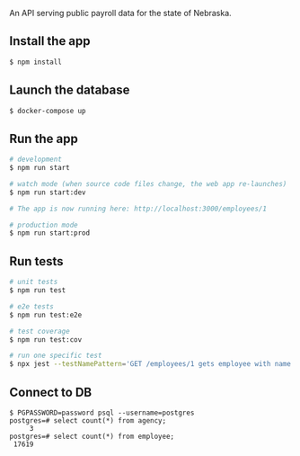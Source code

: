 An API serving public payroll data for the state of Nebraska.

## Install the app

```bash
$ npm install
```

## Launch the database

```bash
$ docker-compose up
```

## Run the app

```bash
# development
$ npm run start

# watch mode (when source code files change, the web app re-launches)
$ npm run start:dev

# The app is now running here: http://localhost:3000/employees/1

# production mode
$ npm run start:prod
```

## Run tests

```bash
# unit tests
$ npm run test

# e2e tests
$ npm run test:e2e

# test coverage
$ npm run test:cov

# run one specific test
$ npx jest --testNamePattern='GET /employees/1 gets employee with name masked'
```

## Connect to DB

```
$ PGPASSWORD=password psql --username=postgres
postgres=# select count(*) from agency;
     3
postgres=# select count(*) from employee;
 17619
```
